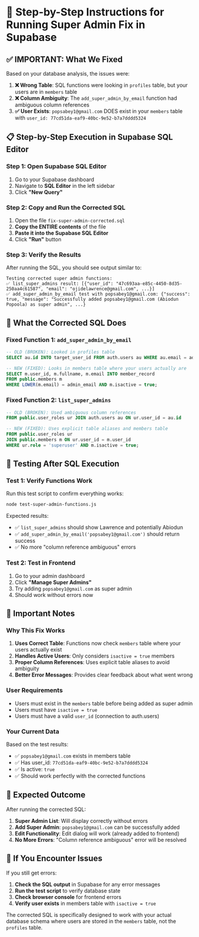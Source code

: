 # 🔧 Step-by-Step Instructions for Running Super Admin Fix in Supabase

## ✅ **IMPORTANT: What We Fixed**

Based on your database analysis, the issues were:

1. **❌ Wrong Table**: SQL functions were looking in `profiles` table, but your users are in `members` table
2. **❌ Column Ambiguity**: The `add_super_admin_by_email` function had ambiguous column references
3. **✅ User Exists**: `popsabey1@gmail.com` DOES exist in your `members` table with `user_id: 77cd51da-eaf9-40bc-9e52-b7a7dddd5324`

## 📋 **Step-by-Step Execution in Supabase SQL Editor**

### **Step 1: Open Supabase SQL Editor**
1. Go to your Supabase dashboard
2. Navigate to **SQL Editor** in the left sidebar
3. Click **"New Query"**

### **Step 2: Copy and Run the Corrected SQL**
1. Open the file `fix-super-admin-corrected.sql` 
2. **Copy the ENTIRE contents** of the file
3. **Paste it into the Supabase SQL Editor**
4. Click **"Run"** button

### **Step 3: Verify the Results**
After running the SQL, you should see output similar to:
```
Testing corrected super admin functions:
✅ list_super_admins result: [{"user_id": "47c693aa-e85c-4450-8d35-250aa4c61587", "email": "ojidelawrence@gmail.com", ...}]
✅ add_super_admin_by_email test with popsabey1@gmail.com: {"success": true, "message": "Successfully added popsabey1@gmail.com (Abiodun Popoola) as super admin", ...}
```

## 🎯 **What the Corrected SQL Does**

### **Fixed Function 1: `add_super_admin_by_email`**
```sql
-- OLD (BROKEN): Looked in profiles table
SELECT au.id INTO target_user_id FROM auth.users au WHERE au.email = admin_email;

-- NEW (FIXED): Looks in members table where your users actually are
SELECT m.user_id, m.fullname, m.email INTO member_record
FROM public.members m 
WHERE LOWER(m.email) = admin_email AND m.isactive = true;
```

### **Fixed Function 2: `list_super_admins`**
```sql
-- OLD (BROKEN): Used ambiguous column references
FROM public.user_roles ur JOIN auth.users au ON ur.user_id = au.id

-- NEW (FIXED): Uses explicit table aliases and members table
FROM public.user_roles ur
JOIN public.members m ON ur.user_id = m.user_id
WHERE ur.role = 'superuser' AND m.isactive = true;
```

## 🧪 **Testing After SQL Execution**

### **Test 1: Verify Functions Work**
Run this test script to confirm everything works:
```bash
node test-super-admin-functions.js
```

Expected results:
- ✅ `list_super_admins` should show Lawrence and potentially Abiodun
- ✅ `add_super_admin_by_email('popsabey1@gmail.com')` should return success
- ✅ No more "column reference ambiguous" errors

### **Test 2: Test in Frontend**
1. Go to your admin dashboard
2. Click **"Manage Super Admins"**
3. Try adding `popsabey1@gmail.com` as super admin
4. Should work without errors now

## 🚨 **Important Notes**

### **Why This Fix Works**
1. **Uses Correct Table**: Functions now check `members` table where your users actually exist
2. **Handles Active Users**: Only considers `isactive = true` members
3. **Proper Column References**: Uses explicit table aliases to avoid ambiguity
4. **Better Error Messages**: Provides clear feedback about what went wrong

### **User Requirements**
- Users must exist in the `members` table before being added as super admin
- Users must have `isactive = true`
- Users must have a valid `user_id` (connection to auth.users)

### **Your Current Data**
Based on the test results:
- ✅ `popsabey1@gmail.com` exists in members table
- ✅ Has user_id: `77cd51da-eaf9-40bc-9e52-b7a7dddd5324`
- ✅ Is active: `true`
- ✅ Should work perfectly with the corrected functions

## 🎉 **Expected Outcome**

After running the corrected SQL:
1. **Super Admin List**: Will display correctly without errors
2. **Add Super Admin**: `popsabey1@gmail.com` can be successfully added
3. **Edit Functionality**: Edit dialog will work (already added to frontend)
4. **No More Errors**: "Column reference ambiguous" error will be resolved

## 🔄 **If You Encounter Issues**

If you still get errors:
1. **Check the SQL output** in Supabase for any error messages
2. **Run the test script** to verify database state
3. **Check browser console** for frontend errors
4. **Verify user exists** in members table with `isactive = true`

The corrected SQL is specifically designed to work with your actual database schema where users are stored in the `members` table, not the `profiles` table.
